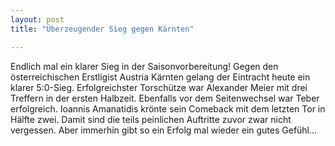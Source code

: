 ```yaml
---
layout: post
title: "Überzeugender Sieg gegen Kärnten"

---
```


Endlich mal ein klarer Sieg in der Saisonvorbereitung! Gegen den österreichischen Erstligist Austria Kärnten gelang der Eintracht heute ein klarer 5:0-Sieg. Erfolgreichster Torschütze war Alexander Meier mit drei Treffern in der ersten Halbzeit. Ebenfalls vor dem Seitenwechsel war Teber erfolgreich. Ioannis Amanatidis krönte sein Comeback mit dem letzten Tor in Hälfte zwei. Damit sind die teils peinlichen Auftritte zuvor zwar nicht vergessen. Aber immerhin gibt so ein Erfolg mal wieder ein gutes Gefühl...


